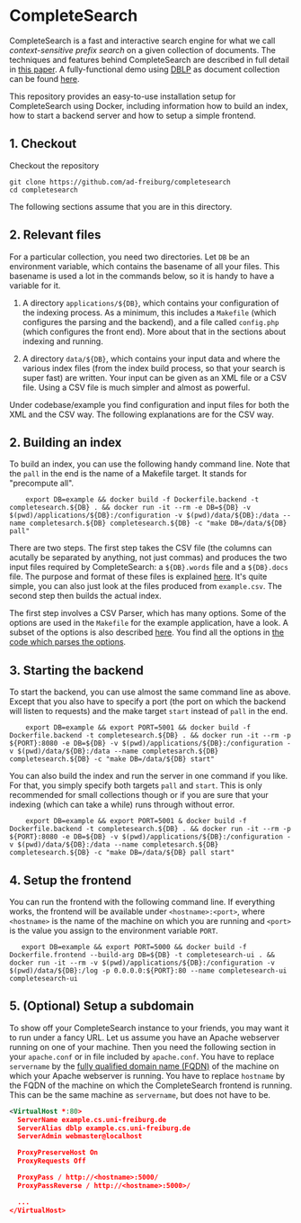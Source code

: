 # CompleteSearch

CompleteSearch is a fast and interactive search engine for what we call *context-sensitive prefix search* on a given collection of documents.
The techniques and features behind CompleteSearch are described in full detail in [this paper](https://pdfs.semanticscholar.org/ba12/7643fadeed05eed91b0714a5f85444e8df71.pdf).
A fully-functional demo using [DBLP](https://dblp.uni-trier.de/) as document collection can be found [here](http://www.dblp.org).

This repository provides an easy-to-use installation setup for CompleteSearch using Docker, including information how to build an index, how to start a backend server and how to setup a simple frontend.

## 1. Checkout

Checkout the repository

    git clone https://github.com/ad-freiburg/completesearch
    cd completesearch

The following sections assume that you are in this directory.

## 2. Relevant files

For a particular collection, you need two directories. Let `DB` be an
environment variable, which contains the basename of all your files. This 
basename is used a lot in the commands below, so it is handy to have a
variable for it. 

1. A directory `applications/${DB}`, which contains your configuration of the
   indexing process. As a minimum, this includes a `Makefile` (which configures
   the parsing and the backend), and a file called `config.php` (which
   configures the front end).  More about that in the sections about indexing
   and running.

2. A directory `data/${DB}`, which contains your input data and where the various
   index files (from the index build process, so that your search is super fast)
   are written.  Your input can be given as an XML file or a CSV file. Using a
   CSV file is much simpler and almost as powerful.

Under codebase/example you find configuration and input files for both the XML
and the CSV way. The following explanations are for the CSV way.

## 2. Building an index

To build an index, you can use the following handy command line. Note that the
`pall` in the end is the name of a Makefile target. It stands for "precompute
all".

        export DB=example && docker build -f Dockerfile.backend -t completesearch.${DB} . && docker run -it --rm -e DB=${DB} -v $(pwd)/applications/${DB}:/configuration -v $(pwd)/data/${DB}:/data --name completesarch.${DB} completesearch.${DB} -c "make DB=/data/${DB} pall"

There are two steps. The first step takes the CSV file (the columns can acutally be
separated by anything, not just commas) and produces the two input files required by
CompleteSearch: a `${DB}.words` file and a `${DB}.docs` file. The purpose and format
of these files is explained [here](https://ad-wiki.informatik.uni-freiburg.de/completesearch/QuickIntro).
It's quite simple, you can also just look at the files produced from `example.csv`.
The second step then builds the actual index.

The first step involves a CSV Parser, which has many options. Some of the options are used
in the `Makefile` for the example application, have a look. A subset of the options is also described
[here](https://ad-wiki.informatik.uni-freiburg.de/completesearch/CsvParser). You find all the options
in [the code which parses the options](https://github.com/ad-freiburg/completesearch/blob/master/codebase/parser/CsvParserOptions.cpp).

## 3. Starting the backend

To start the backend, you can use almost the same command line as above. Except
that you also have to specify a port (the port on which the backend will listen
to requests) and the make target `start` instead of `pall` in the end.

        export DB=example && export PORT=5001 && docker build -f Dockerfile.backend -t completesearch.${DB} . && docker run -it --rm -p ${PORT}:8080 -e DB=${DB} -v $(pwd)/applications/${DB}:/configuration -v $(pwd)/data/${DB}:/data --name completesarch.${DB} completesearch.${DB} -c "make DB=/data/${DB} start"

You can also build the index and run the server in one command if you like. For
that, you simply specify both targets `pall` and `start`. This is only
recommended for small collections though or if you are sure that your indexing
(which can take a while) runs through without error.

        export DB=example && export PORT=5001 & docker build -f Dockerfile.backend -t completesearch.${DB} . && docker run -it --rm -p ${PORT}:8080 -e DB=${DB} -v $(pwd)/applications/${DB}:/configuration -v $(pwd)/data/${DB}:/data --name completesarch.${DB} completesearch.${DB} -c "make DB=/data/${DB} pall start"

## 4. Setup the frontend

You can run the frontend with the following command line. If everything works,
the frontend will be available under `<hostname>:<port>`, where `<hostname>` is
the name of the machine on which you are running and `<port>` is the value you
assign to the environment variable `PORT`.

       export DB=example && export PORT=5000 && docker build -f Dockerfile.frontend --build-arg DB=${DB} -t completesearch-ui . && docker run -it --rm -v $(pwd)/applications/${DB}:/configuration -v $(pwd)/data/${DB}:/log -p 0.0.0.0:${PORT}:80 --name completesearch-ui completesearch-ui

## 5. (Optional) Setup a subdomain

To show off your CompleteSearch instance to your friends, you may want it to run
under a fancy URL. Let us assume you have an Apache webserver running on one of
your machine. Then you need the following section in your `apache.conf` or in file
included by `apache.conf`. You have to replace `servername` by the [fully qualified domain
name (FQDN)](https://en.wikipedia.org/wiki/Fully_qualified_domain_name) of the
machine on which your Apache webserver is running. You have to replace `hostname`
by the FQDN of the machine on which the CompleteSearch frontend is running. This
can be the same machine as `servername`, but does not have to be.

```xml
<VirtualHost *:80>
  ServerName example.cs.uni-freiburg.de
  ServerAlias dblp example.cs.uni-freiburg.de
  ServerAdmin webmaster@localhost

  ProxyPreserveHost On
  ProxyRequests Off

  ProxyPass / http://<hostname>:5000/
  ProxyPassReverse / http://<hostname>:5000>/

  ...
</VirtualHost>
```
